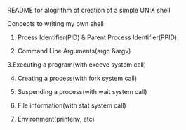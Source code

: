 README for alogrithm of creation of a simple UNIX shell

Concepts to writing my own shell

1. Proess Identifier(PID) & Parent Process Identifier(PPID).

2. Command Line Arguments(argc &argv)

3.Executing a program(with execve system call)

4. Creating a process(with fork system call)

5. Suspending a process(with wait system call)

6. File information(with stat system call)

7. Environment(printenv, etc)

